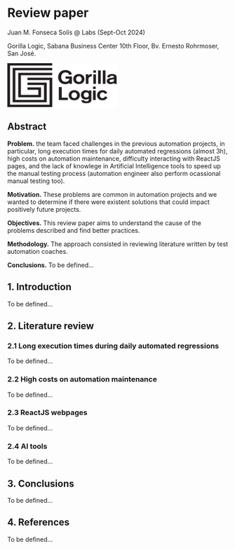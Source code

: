 # Review paper 

Juan M. Fonseca Solís @ Labs (Sept-Oct 2024)

Gorilla Logic, Sabana Business Center 10th Floor, Bv. Ernesto Rohrmoser, San José.

<img width="250" height="100" src='../img/GL_Logo_Primary_Blk.png'/>

## Abstract
**Problem.** the team faced challenges in the previous automation projects, in particular, long execution times for daily automated regressions (almost 3h), high costs on automation maintenance, difficulty interacting with ReactJS pages, and the lack of knowlege in Artificial Intelligence tools to speed up the manual testing process (automation engineer also perform ocassional manual testing too).

**Motivation.** These problems are common in automation projects and we wanted to determine if there were existent solutions that could impact positively future projects.

**Objectives.** This review paper aims to understand the cause of the problems described and find better practices. 

**Methodology.** The approach consisted in reviewing literature written by test automation coaches. 

**Conclusions.** To be defined...

## 1. Introduction
To be defined...

## 2. Literature review

### 2.1 Long execution times during daily automated regressions
To be defined...

### 2.2 High costs on automation maintenance
To be defined...

### 2.3 ReactJS webpages
To be defined...

### 2.4 AI tools
To be defined...

## 3. Conclusions
To be defined...

## 4. References
To be defined...